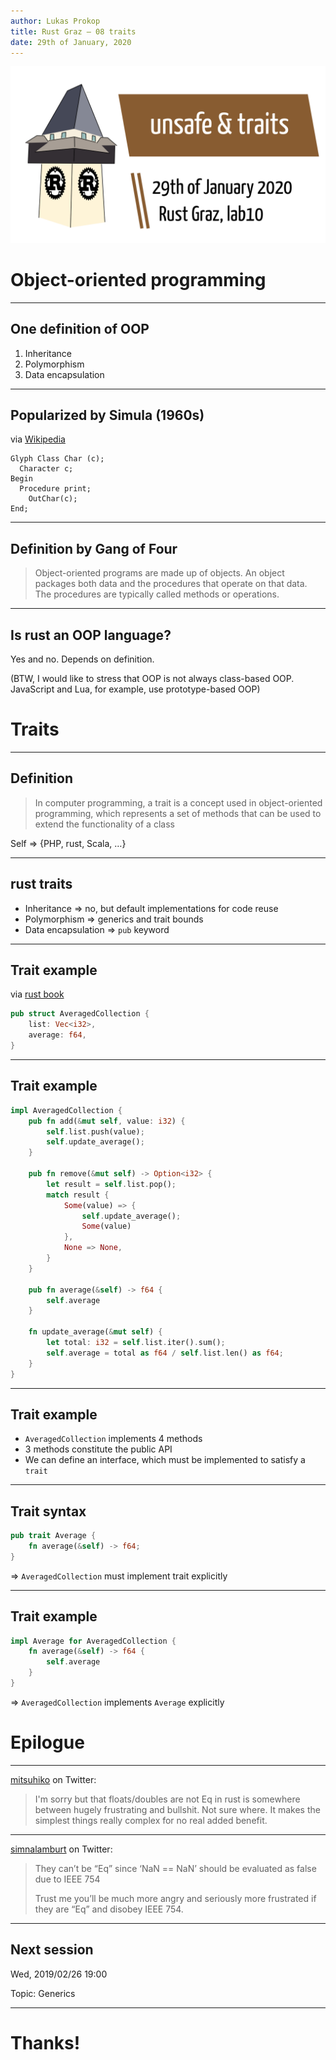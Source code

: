 ```yaml
---
author: Lukas Prokop
title: Rust Graz – 08 traits
date: 29th of January, 2020
---
```


<img src="img/talk.png" alt="unsafe &amp; traits; 29th of January 2020 Rust Graz, lab10" />


# Object-oriented programming

---

## One definition of OOP

1. Inheritance
2. Polymorphism
3. Data encapsulation

---

## Popularized by Simula (1960s)

via [Wikipedia](https://en.wikipedia.org/wiki/Simula#Classes,_subclasses_and_virtual_procedures)

```simula
Glyph Class Char (c);
  Character c;
Begin
  Procedure print;
    OutChar(c);
End;
```

---

## Definition by Gang of Four

> Object-oriented programs are made up of objects. An object packages both data and the procedures that operate on that data. The procedures are typically called methods or operations.

---

## Is rust an OOP language?

Yes and no. Depends on definition.

(BTW, I would like to stress that OOP is not always class-based OOP. JavaScript and Lua, for example, use prototype-based OOP)


# Traits

---

## Definition

> In computer programming, a trait is a concept used in object-oriented programming, which represents a set of methods that can be used to extend the functionality of a class

Self ⇒ {PHP, rust, Scala, …}

---

## rust traits

* Inheritance ⇒ no, but default implementations for code reuse
* Polymorphism ⇒ generics and trait bounds
* Data encapsulation ⇒ `pub` keyword

---

## Trait example

via [rust book](https://doc.rust-lang.org/stable/book/ch17-01-what-is-oo.html#objects-contain-data-and-behavior)

```rust
pub struct AveragedCollection {
    list: Vec<i32>,
    average: f64,
}
```

---

## Trait example

```rust
impl AveragedCollection {
    pub fn add(&mut self, value: i32) {
        self.list.push(value);
        self.update_average();
    }

    pub fn remove(&mut self) -> Option<i32> {
        let result = self.list.pop();
        match result {
            Some(value) => {
                self.update_average();
                Some(value)
            },
            None => None,
        }
    }

    pub fn average(&self) -> f64 {
        self.average
    }

    fn update_average(&mut self) {
        let total: i32 = self.list.iter().sum();
        self.average = total as f64 / self.list.len() as f64;
    }
}
```

---

## Trait example

* `AveragedCollection` implements 4 methods
* 3 methods constitute the public API
* We can define an interface, which must be implemented to satisfy a `trait`

---

## Trait syntax

```rust
pub trait Average {
    fn average(&self) -> f64;
}
```

⇒ `AveragedCollection` must implement trait explicitly

---

## Trait example

```rust
impl Average for AveragedCollection {
    fn average(&self) -> f64 {
        self.average
    }
}
```

⇒ `AveragedCollection` implements `Average` explicitly


# Epilogue

---

[mitsuhiko](https://twitter.com/mitsuhiko/status/1204523300468248577) on Twitter:

> I'm sorry but that floats/doubles are not Eq in rust is somewhere between hugely frustrating and bullshit. Not sure where. It makes the simplest things really complex for no real added benefit.

---

[simnalamburt](https://twitter.com/simnalamburt/status/1204553345794396160) on Twitter:

> They can’t be “Eq” since ‘NaN == NaN’ should be evaluated as false due to IEEE 754
>
> Trust me you’ll be much more angry and seriously more frustrated if they are “Eq” and disobey IEEE 754.

---

## Next session

Wed, 2019/02/26 19:00

Topic: Generics

---

# Thanks!
